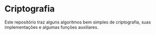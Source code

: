 # Criptografia
Este repositório traz alguns algoritmos bem simples de criptografia, suas implementações e algumas funções auxiliares.
